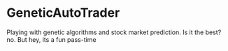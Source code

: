 # GeneticAutoTrader
Playing with genetic algorithms and stock  market prediction. Is it the best? no. But hey, its a fun pass-time
